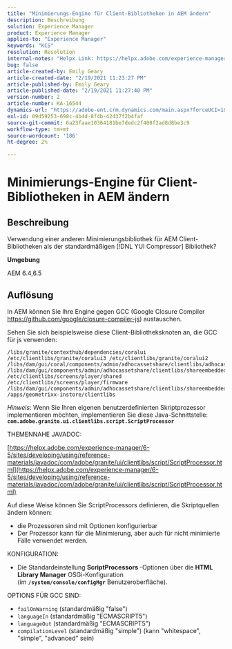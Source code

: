 ```yaml
---
title: "Minimierungs-Engine für Client-Bibliotheken in AEM ändern"
description: Beschreibung
solution: Experience Manager
product: Experience Manager
applies-to: "Experience Manager"
keywords: "KCS"
resolution: Resolution
internal-notes: "Helpx Link: https://helpx.adobe.com/experience-manager/kb/how-to-change-the-minification-engine-for-client-libraries-in-AEM.html"
bug: false
article-created-by: Emily Geary
article-created-date: "2/19/2021 11:23:27 PM"
article-published-by: Emily Geary
article-published-date: "2/19/2021 11:27:40 PM"
version-number: 2
article-number: KA-16544
dynamics-url: "https://adobe-ent.crm.dynamics.com/main.aspx?forceUCI=1&pagetype=entityrecord&etn=knowledgearticle&id=841cea73-0973-eb11-a812-00224809aac7"
exl-id: 09d59253-698c-4b4d-8f4b-42437f2b4faf
source-git-commit: 6a23faae10364181be7dedc2f408f2ad8d8be3c9
workflow-type: tm+mt
source-wordcount: '186'
ht-degree: 2%

---
```


# Minimierungs-Engine für Client-Bibliotheken in AEM ändern

## Beschreibung


Verwendung einer anderen Minimierungsbibliothek für AEM Client-Bibliotheken als der standardmäßigen [!DNL YUI Compressor] Bibliothek?

<b>Umgebung</b>

AEM 6.4,6.5


## Auflösung


In AEM können Sie Ihre Engine gegen GCC (Google Closure Compiler https://github.com/google/closure-compiler-js) austauschen.

Sehen Sie sich beispielsweise diese Client-Bibliotheksknoten an, die GCC für js verwenden:

```
/libs/granite/contexthub/dependencies/coralui /etc/clientlibs/granite/coralui3 /etc/clientlibs/granite/coralui2 /libs/dam/gui/coral/components/admin/adhocassetshare/clientlibs/adhocassetshare /libs/dam/gui/components/admin/adhocassetshare/clientlibs/shareembedded /etc/clientlibs/screens/player/shared /etc/clientlibs/screens/player/firmware /libs/dam/gui/components/admin/adhocassetshare/clientlibs/shareembeddedpreview /apps/geometrixx-instore/clientlibs
```


*Hinweis:* Wenn Sie Ihren eigenen benutzerdefinierten Skriptprozessor implementieren möchten, implementieren Sie diese Java-Schnittstelle: <b>`com.adobe.granite.ui.clientlibs.script.ScriptProcessor`</b>



THEMENNAHE JAVADOC:

[https://helpx.adobe.com/experience-manager/6-5/sites/developing/using/reference-materials/javadoc/com/adobe/granite/ui/clientlibs/script/ScriptProcessor.html](https://helpx.adobe.com/experience-manager/6-5/sites/developing/using/reference-materials/javadoc/com/adobe/granite/ui/clientlibs/script/ScriptProcessor.html)

Auf diese Weise können Sie ScriptProcessors definieren, die Skriptquellen ändern können:

- die Prozessoren sind mit Optionen konfigurierbar
- Der Prozessor kann für die Minimierung, aber auch für nicht minimierte Fälle verwendet werden.




KONFIGURATION:

- Die Standardeinstellung <b>ScriptProcessors </b>-Optionen über die <b>HTML Library Manager</b> OSGi-Konfiguration (im <b>`/system/console/configMgr`</b> Benutzeroberfläche).




OPTIONS FÜR GCC SIND:

- `failOnWarning` (standardmäßig &quot;false&quot;)
- `languageIn` (standardmäßig &quot;ECMASCRIPT5&quot;)
- `languageOut` (standardmäßig &quot;ECMASCRIPT5&quot;)
- `compilationLevel` (standardmäßig &quot;simple&quot;) (kann &quot;whitespace&quot;, &quot;simple&quot;, &quot;advanced&quot; sein)
